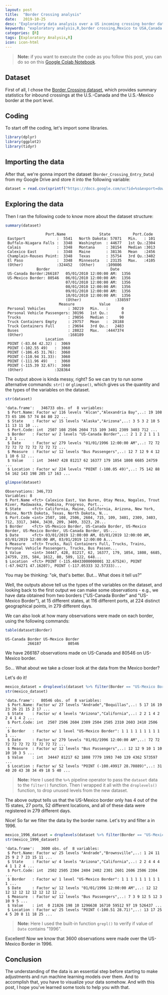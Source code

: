 ```yaml
---
layout: post
title:  "Border Crossing analysis"
date:   2019-10-25
desc: "Exploratory data analysis over a US incoming crossing border dataset"
keywords: "exploratory analysis,R,border crossing,Mexico to USA,Canada to USA"
categories: [R]
tags: [Exploratory Analysis,R]
icon: icon-html
---
```


> **Note:** if you want to execute the code as you follow this post, you can do so on this [Google Colab Notebook](https://colab.research.google.com/drive/1XIS1_3Vr6MOC1PXCVa9Bz9xbwO8e-uEb).

## Dataset

First of all, I chose the [Border Crossing dataset](https://www.kaggle.com/akhilv11/border-crossing-entry-data), which provides summary statistics for inbound crossings at the U.S.-Canada and the U.S.-Mexico border at the port level.

## Coding

To start off the coding, let's import some libraries.

```R
library(dplyr)
library(ggplot2)
library(tidyr)
```

## Importing the data

After that, we're gonna import the dataset (`Border_Crossing_Entry_Data`) from my Google Drive and store it into the following variable:

```R
dataset = read.csv(sprintf("https://docs.google.com/uc?id=%s&export=download", "1Xmdgj4VA9VMtS_yn3jgYHjMcArI-T_Xr"))
```

## Exploring the data

Then I ran the following code to know more about the dataset structure:

```R
summary(dataset)
```
>
```
                  Port.Name               State          Port.Code   
 Eastport              :  5541   North Dakota: 57071   Min.   : 101  
 Buffalo-Niagara Falls :  3348   Washington  : 44677   1st Qu.:2304  
 Calais                :  3348   Montana     : 38154   Median :3013  
 Calexico East         :  3348   Maine       : 38136   Mean   :2456  
 Champlain-Rouses Point:  3348   Texas       : 35754   3rd Qu.:3402  
 El Paso               :  3348   Minnesota   : 23135   Max.   :4105  
 (Other)               :324452   (Other)     :109806                 
              Border                           Date       
 US-Canada Border:266187   05/01/2010 12:00:00 AM:  1356  
 US-Mexico Border: 80546   06/01/2010 12:00:00 AM:  1356  
                           07/01/2010 12:00:00 AM:  1356  
                           08/01/2010 12:00:00 AM:  1356  
                           09/01/2010 12:00:00 AM:  1356  
                           10/01/2010 12:00:00 AM:  1356  
                           (Other)               :338597  
                        Measure           Value        
 Personal Vehicles          : 30219   Min.   :      0  
 Personal Vehicle Passengers: 30196   1st Qu.:      0  
 Trucks                     : 29856   Median :     90  
 Truck Containers Empty     : 29757   Mean   :  28188  
 Truck Containers Full      : 29694   3rd Qu.:   2483  
 Buses                      : 28822   Max.   :4447374  
 (Other)                    :168189                    
                  Location     
 POINT (-83.04 42.32) :  3069  
 POINT (-102.55 49)   :  3060  
 POINT (-106.45 31.76):  3060  
 POINT (-110.94 31.33):  3060  
 POINT (-111.96 49)   :  3060  
 POINT (-115.39 32.67):  3060  
 (Other)              :328364  
 ```
 
The output above is kinda messy, right? So we can try to run some alternative commands: `str()` or `glimpse()`, which gives us the quantity and the types of the variables on the dataset.
 
```R
str(dataset)
```
>
```
'data.frame':	346733 obs. of  8 variables:
 $ Port.Name: Factor w/ 116 levels "Alcan","Alexandria Bay",..: 19 108 73 65 106 57 74 84 80 22 ...
 $ State    : Factor w/ 15 levels "Alaska","Arizona",..: 3 5 3 2 10 5 11 13 11 10 ...
 $ Port.Code: int  2507 108 2506 2604 715 109 3401 2309 3403 712 ...
 $ Border   : Factor w/ 2 levels "US-Canada Border",..: 2 1 2 2 1 1 1 2 1 1 ...
 $ Date     : Factor w/ 279 levels "01/01/1996 12:00:00 AM",..: 72 72 72 72 72 72 72 72 72 72 ...
 $ Measure  : Factor w/ 12 levels "Bus Passengers",..: 12 7 12 9 4 12 1 10 6 12 ...
 $ Value    : int  34447 428 81217 62 16377 179 1054 1808 6685 24759 ...
 $ Location : Factor w/ 224 levels "POINT (-100.05 49)",..: 75 142 88 54 162 143 198 205 17 163 ...
```

```R
glimpse(dataset)
```
>
```
Observations: 346,733
Variables: 8
$ Port.Name <fct> Calexico East, Van Buren, Otay Mesa, Nogales, Trout River, Madawaska, Pembina, Progreso, Port...
$ State     <fct> California, Maine, California, Arizona, New York, Maine, North Dakota, Texas, North Dakota, N...
$ Port.Code <int> 2507, 108, 2506, 2604, 715, 109, 3401, 2309, 3403, 712, 3317, 3404, 3430, 209, 3409, 3323, 20...
$ Border    <fct> US-Mexico Border, US-Canada Border, US-Mexico Border, US-Mexico Border, US-Canada Border, US-...
$ Date      <fct> 03/01/2019 12:00:00 AM, 03/01/2019 12:00:00 AM, 03/01/2019 12:00:00 AM, 03/01/2019 12:00:00 A...
$ Measure   <fct> Trucks, Rail Containers Full, Trucks, Trains, Personal Vehicle Passengers, Trucks, Bus Passen...
$ Value     <int> 34447, 428, 81217, 62, 16377, 179, 1054, 1808, 6685, 24759, 235, 584, 1612, 80, 509, 122, 648...
$ Location  <fct> POINT (-115.48433000000001 32.67524), POINT (-67.94271 47.16207), POINT (-117.05333 32.57333)...
```

You may be thinking: "ok, that's better. But... What does it tell us?"

Well, the outputs above tell us the types of the variables on the dataset, and looking back to the first output we can make some observations - e.g., we have data obtained from two borders ("US-Canada Border" and "US-Mexico Border"), at 15 different states, at 116 different ports, at 224 distinct geographical points, in 279 different days.

We can also look at how many observations were made on each border, using the following commands:

 ```R
table(dataset$Border)
```
>
```
US-Canada Border US-Mexico Border 
          266187            80546 
```

We have 266187 observations made on US-Canada and 80546 on US-Mexico border.

So... What about we take a closer look at the data from the Mexico border?

Let's do it!

 ```R
mexico_dataset = droplevels(dataset %>% filter(Border == "US-Mexico Border"))
str(mexico_dataset)
```
>
```
'data.frame':	80546 obs. of  8 variables:
 $ Port.Name: Factor w/ 27 levels "Andrade","Boquillas",..: 5 17 16 19 23 26 21 15 2 17 ...
 $ State    : Factor w/ 4 levels "Arizona","California",..: 2 2 1 4 2 2 4 1 4 2 ...
 $ Port.Code: int  2507 2506 2604 2309 2504 2505 2310 2603 2410 2506 ...
 $ Border   : Factor w/ 1 level "US-Mexico Border": 1 1 1 1 1 1 1 1 1 1 ...
 $ Date     : Factor w/ 279 levels "01/01/1996 12:00:00 AM",..: 72 72 72 72 72 72 72 72 72 72 ...
 $ Measure  : Factor w/ 12 levels "Bus Passengers",..: 12 12 9 10 1 10 10 10 3 5 ...
 $ Value    : int  34447 81217 62 1808 7779 1993 740 139 4362 573597 ...
 $ Location : Factor w/ 52 levels "POINT (-100.49917 28.70889)",..: 31 40 20 43 38 34 49 18 5 40 ...
 ```
 > **Note:** Here I used the `%>%` pipeline operator to pass the `dataset` data to the `filter()` function. Then I wrapped it all with the `droplevels()` function, to drop unused levels from the new dataset.
 
 The above output tells us that the US-Mexico border only has 4 out of the 15 states, 27 ports, 52 different locations, and all of these data were registered in 279 different days.

Nice! So far we filter the data by the border name. Let's try and filter a in 1996.

```R
mexico_1996_dataset = droplevels(dataset %>% filter(Border == "US-Mexico Border" & grepl("1996", Date)))
str(mexico_1996_dataset)
```
>
```
'data.frame':	3600 obs. of  8 variables:
 $ Port.Name: Factor w/ 25 levels "Andrade","Brownsville",..: 1 24 11 25 9 2 7 23 15 11 ...
 $ State    : Factor w/ 4 levels "Arizona","California",..: 2 2 4 4 4 4 1 1 2 4 ...
 $ Port.Code: int  2502 2505 2304 2404 2402 2301 2601 2606 2506 2304 ...
 $ Border   : Factor w/ 1 level "US-Mexico Border": 1 1 1 1 1 1 1 1 1 1 ...
 $ Date     : Factor w/ 12 levels "01/01/1996 12:00:00 AM",..: 12 12 12 12 12 12 12 12 12 12 ...
 $ Measure  : Factor w/ 12 levels "Bus Passengers",..: 7 3 9 12 5 12 3 10 9 5 ...
 $ Value    : int  0 21826 198 10 1296638 16710 59512 97 19 526437 ...
 $ Location : Factor w/ 25 levels "POINT (-100.51 28.71)",..: 13 17 25 4 5 20 8 11 18 25 ...
```
> **Note:** Here I used the built-in function `grepl()` to verify if value of `Date` contains "1996".

Excellent! Now we know that 3600 observations were made over the US-Mexico Border in 1996.

## Conclusion

The understanding of the data is an essential step before starting to make adjustments and run machine learning models over them. And to accomplish that, you have to visualize your data somehow. And with this post, I hope you've learned some tools to help you with that.
